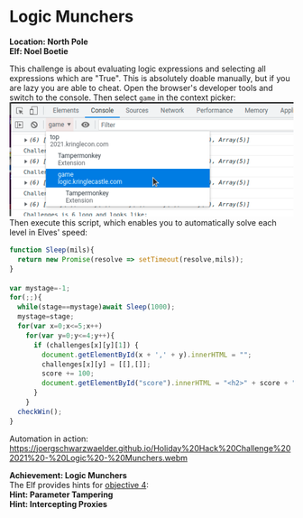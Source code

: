 # Logic Munchers
**Location: North Pole**  
**Elf: Noel Boetie**

This challenge is about evaluating logic expressions and selecting all expressions which are "True".
This is absolutely doable manually, but if you are lazy you are able to cheat.
Open the browser's developer tools and switch to the console.
Then select `game` in the context picker:  
![Context Picker](https://github.com/joergschwarzwaelder/hhc2021/blob/master/Additional/Context-Picker.png)  
Then execute this script, which enables you to automatically solve each level in Elves' speed:
```javascript
function Sleep(mils){
  return new Promise(resolve => setTimeout(resolve,mils));
}

var mystage=-1;
for(;;){
  while(stage==mystage)await Sleep(1000);
  mystage=stage;
  for(var x=0;x<=5;x++)
    for(var y=0;y<=4;y++){
	  if (challenges[x][y][1]) {
        document.getElementById(x + ',' + y).innerHTML = "";
        challenges[x][y] = [[],[]];
		score += 100;
		document.getElementById("score").innerHTML = "<h2>" + score + "</h2>";
	  }
    }
  checkWin();
}
```
Automation in action: https://joergschwarzwaelder.github.io/Holiday%20Hack%20Challenge%202021%20-%20Logic%20-%20Munchers.webm

**Achievement: Logic Munchers**  
The Elf provides hints for [objective 4](https://github.com/joergschwarzwaelder/hhc2021/tree/master/Objective-4):  
**Hint: Parameter Tampering**  
**Hint: Intercepting Proxies**
